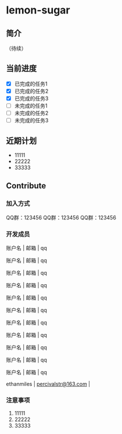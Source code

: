 # lemon-sugar
## 简介
（待续）
## 当前进度
* [x] 已完成的任务1
* [x] 已完成的任务2
* [x] 已完成的任务3
* [ ] 未完成的任务1
* [ ] 未完成的任务2
* [ ] 未完成的任务3
## 近期计划
- 11111
- 22222
- 33333
## Contribute
### 加入方式
QQ群：123456
QQ群：123456
QQ群：123456
### 开发成员
账户名 | 邮箱 | qq

账户名 | 邮箱 | qq

账户名 | 邮箱 | qq

账户名 | 邮箱 | qq

账户名 | 邮箱 | qq

账户名 | 邮箱 | qq

账户名 | 邮箱 | qq

账户名 | 邮箱 | qq

账户名 | 邮箱 | qq

账户名 | 邮箱 | qq

账户名 | 邮箱 | qq

ethanmiles | percivalstr@163.com |
### 注意事项
1. 11111
2. 22222
3. 33333
